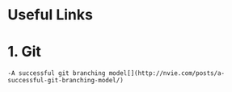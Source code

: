 Useful Links
============
# 1. Git
```
-A successful git branching model[](http://nvie.com/posts/a-successful-git-branching-model/)
```
